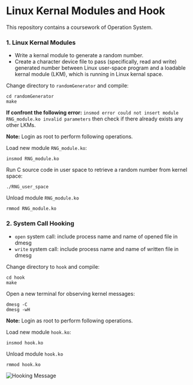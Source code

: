 # Linux Kernal Modules and Hook

This repository contains a coursework of Operation System.

### 1. Linux Kernal Modules
- Write a kernal module to generate a random number.
- Create a character device file to pass (specifically, read and write) generated number between Linux user-space program and a loadable kernal module (LKM), which is running in Linux kernal space.

Change directory to `randomGenerator` and compile:
```terminal
cd randomGenerator
make
```
**If confront the following error:** `insmod error could not insert module RNG_module.ko invalid parameters` then check if there already exists any other LKMs.

**Note:** Login as root to perform following operations.

Load new module `RNG_module.ko`:

```terminal
insmod RNG_module.ko
```

Run C source code in user space to retrieve a random number from kernel space:

```terminal
./RNG_user_space
```

Unload module `RNG_module.ko`
```terminal
rmmod RNG_module.ko
```

### 2. System Call Hooking
- `open` system call: include process name and name of opened file in dmesg
- `write` system call: include process name and name of written file in dmesg

Change directory to `hook` and compile:
```terminal
cd hook
make
```

Open a new terminal for observing kernel messages:
```terminal
dmesg -C
dmesg -wH
```

**Note:** Login as root to perform following operations.

Load new module `hook.ko`:

```terminal
insmod hook.ko
```

Unload module `hook.ko`
```terminal
rmmod hook.ko
```

![Hooking Message](https://github.com/btcnhung1299/hcmus-kernal-modules-hook/static/hook.png)
